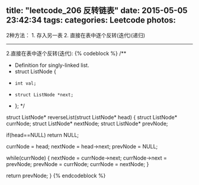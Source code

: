 title: "leetcode_206 反转链表"
date: 2015-05-05 23:42:34
tags:
categories: Leetcode
photos: 
---
2种方法：
1\. 存入另一表
2\. 直接在表中逐个反转(迭代)(递归)
<!--more-->
--------------------------------
2\.直接在表中逐个反转(迭代):
{% codeblock %}
/**
 * Definition for singly-linked list.
 * struct ListNode {
 *     int val;
 *     struct ListNode *next;
 * };
 */

struct ListNode* reverseList(struct ListNode* head) {
   struct ListNode* currNode;
   struct ListNode* nextNode;
   struct ListNode* prevNode;

   if(head==NULL) return NULL;

   currNode = head;
   nextNode = head->next;
   prevNode = NULL;


   while(currNode) {
       nextNode = currNode->next;
       currNode->next = prevNode;
       prevNode = currNode;
       currNode = nextNode;
   }

   return prevNode;
}
{% endcodeblock %}
